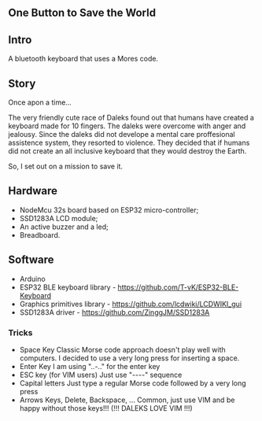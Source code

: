 ## One Button to Save the World
## Intro
A bluetooth keyboard that uses a Mores code.
## Story
Once apon a time...

The very friendly cute race of Daleks found out that humans have created a keyboard made for 10 fingers. The daleks were overcome with anger and jealousy. Since the daleks did not develope a mental care proffesional assistence system, they resorted to violence. They decided that if humans did not create an all inclusive keyboard that they would destroy the Earth. 

So, I set out on a mission to save it. 
## Hardware
* NodeMcu 32s board based on ESP32 micro-controller;
* SSD1283A LCD module;
* An active buzzer and a led;
* Breadboard.
## Software
* Arduino
* ESP32 BLE keyboard library - https://github.com/T-vK/ESP32-BLE-Keyboard
* Graphics primitives library - https://github.com/lcdwiki/LCDWIKI_gui
* SSD1283A driver - https://github.com/ZinggJM/SSD1283A
### Tricks
* Space Key
Classic Morse code approach doesn't play well with computers. I decided to use a very long press for inserting a space.
* Enter Key
I am using "..-.." for the enter key
* ESC key (for VIM users)
Just use "----" sequence
* Capital letters
Just type a regular Morse code followed by a very long press
* Arrows Keys, Delete, Backspace, ...
Common, just use VIM and be happy without those keys!!! (!!! DALEKS LOVE VIM !!!)
